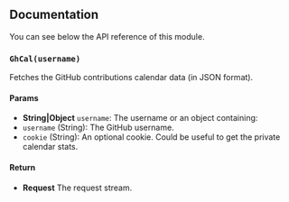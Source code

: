 ## Documentation
You can see below the API reference of this module.

### `GhCal(username)`
Fetches the GitHub contributions calendar data (in JSON format).

#### Params
- **String|Object** `username`: The username or an object containing:
 - `username` (String): The GitHub username.
 - `cookie` (String): An optional cookie. Could be useful to get the private calendar stats.

#### Return
- **Request** The request stream.

